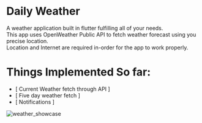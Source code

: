 # Daily Weather

A weather application built in flutter fulfilling all of your needs.
<br/> This app uses OpenWeather Public API to fetch weather forecast using you precise location.
<br/> Location and Internet are required in-order for the app to work properly.

# Things Implemented So far:
- [ Current Weather fetch through API ]
- [ Five day weather fetch ]
- [ Notifications ]

![weather_showcase](https://user-images.githubusercontent.com/67834876/181786379-ecbecfc4-07df-43c7-bb57-e41f2ce02fe3.png)
